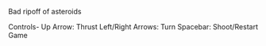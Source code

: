 Bad ripoff of asteroids

Controls-
Up Arrow: Thrust
Left/Right Arrows: Turn
Spacebar: Shoot/Restart Game
 